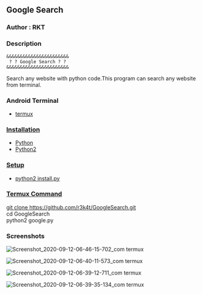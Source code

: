 <h2>Google Search</h2>

### Author : RKT ###

### Description ###

   
    &&&&&&&&&&&&&&&&&&&&&&&
     ? ? Google Search ? ?
    &&&&&&&&&&&&&&&&&&&&&&&


Search any website with python code.This program can search any website from terminal.

### Android Terminal ###

<ul>
<li><a href="https://termux.com">termux</li>
</ul>

### Installation ###

<ul>
<li><a href="https://www.python.org">Python</a>
<li><a href="https://www.python.org">Python2
</ul>

### Setup ###

<ul>
<li>python2 install.py</li>
</ul>

### Termux Command ###

git clone https://github.com/r3k4t/GoogleSearch.git
<br>
cd GoogleSearch
<br>
python2 google.py

### Screenshots ###

![Screenshot_2020-09-12-06-46-15-702_com termux](https://user-images.githubusercontent.com/69615463/92984193-36e88280-f4ca-11ea-9251-7d7fc897a826.jpg)

![Screenshot_2020-09-12-06-40-11-573_com termux](https://user-images.githubusercontent.com/69615463/92984225-85961c80-f4ca-11ea-99a4-894a81e6c530.jpg)

![Screenshot_2020-09-12-06-39-12-711_com termux](https://user-images.githubusercontent.com/69615463/92984239-a2325480-f4ca-11ea-8ac0-1e8c7bd99f10.jpg)

![Screenshot_2020-09-12-06-39-35-134_com termux](https://user-images.githubusercontent.com/69615463/92984255-c3934080-f4ca-11ea-990f-7aa9471d6b88.jpg)
